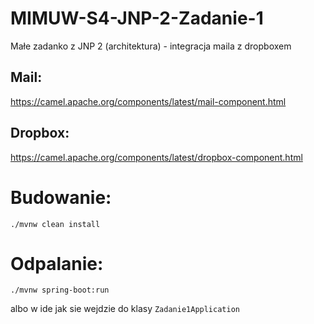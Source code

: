 # MIMUW-S4-JNP-2-Zadanie-1
Małe zadanko z JNP 2 (architektura) - integracja maila z dropboxem

## Mail:
https://camel.apache.org/components/latest/mail-component.html

## Dropbox:
https://camel.apache.org/components/latest/dropbox-component.html

# Budowanie:
```
./mvnw clean install
```

# Odpalanie:
```
./mvnw spring-boot:run
```
albo w ide jak sie wejdzie do klasy
`Zadanie1Application`
